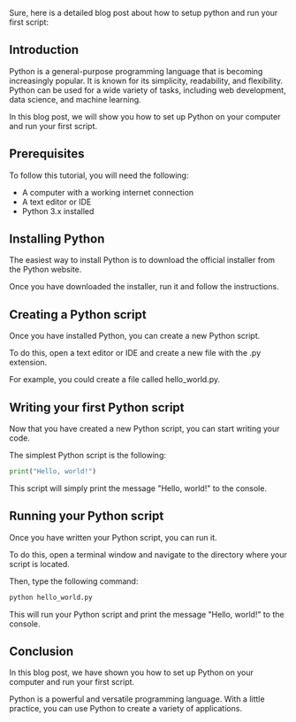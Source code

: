 Sure, here is a detailed blog post about how to setup python and run your first script:

## Introduction

Python is a general-purpose programming language that is becoming increasingly popular. It is known for its simplicity, readability, and flexibility. Python can be used for a wide variety of tasks, including web development, data science, and machine learning.

In this blog post, we will show you how to set up Python on your computer and run your first script.

## Prerequisites

To follow this tutorial, you will need the following:

* A computer with a working internet connection
* A text editor or IDE
* Python 3.x installed

## Installing Python

The easiest way to install Python is to download the official installer from the Python website.

Once you have downloaded the installer, run it and follow the instructions.

## Creating a Python script

Once you have installed Python, you can create a new Python script.

To do this, open a text editor or IDE and create a new file with the .py extension.

For example, you could create a file called hello_world.py.

## Writing your first Python script

Now that you have created a new Python script, you can start writing your code.

The simplest Python script is the following:

```python
print("Hello, world!")
```

This script will simply print the message "Hello, world!" to the console.

## Running your Python script

Once you have written your Python script, you can run it.

To do this, open a terminal window and navigate to the directory where your script is located.

Then, type the following command:

```python
python hello_world.py
```

This will run your Python script and print the message "Hello, world!" to the console.

## Conclusion

In this blog post, we have shown you how to set up Python on your computer and run your first script.

Python is a powerful and versatile programming language. With a little practice, you can use Python to create a variety of applications.